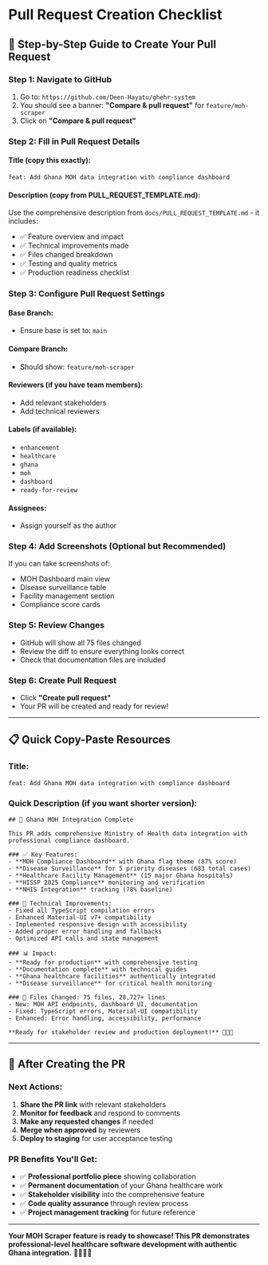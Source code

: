 # Pull Request Creation Checklist

## 🎯 **Step-by-Step Guide to Create Your Pull Request**

### **Step 1: Navigate to GitHub**
1. Go to: `https://github.com/Deen-Hayatu/ghehr-system`
2. You should see a banner: **"Compare & pull request"** for `feature/moh-scraper`
3. Click on **"Compare & pull request"**

### **Step 2: Fill in Pull Request Details**

#### **Title** (copy this exactly):
```
feat: Add Ghana MOH data integration with compliance dashboard
```

#### **Description** (copy from PULL_REQUEST_TEMPLATE.md):
Use the comprehensive description from `docs/PULL_REQUEST_TEMPLATE.md` - it includes:
- ✅ Feature overview and impact
- ✅ Technical improvements made
- ✅ Files changed breakdown
- ✅ Testing and quality metrics
- ✅ Production readiness checklist

### **Step 3: Configure Pull Request Settings**

#### **Base Branch**:
- Ensure base is set to: `main`

#### **Compare Branch**:
- Should show: `feature/moh-scraper`

#### **Reviewers** (if you have team members):
- Add relevant stakeholders
- Add technical reviewers

#### **Labels** (if available):
- `enhancement`
- `healthcare` 
- `ghana`
- `moh`
- `dashboard`
- `ready-for-review`

#### **Assignees**:
- Assign yourself as the author

### **Step 4: Add Screenshots** (Optional but Recommended)
If you can take screenshots of:
- MOH Dashboard main view
- Disease surveillance table
- Facility management section
- Compliance score cards

### **Step 5: Review Changes**
- GitHub will show all 75 files changed
- Review the diff to ensure everything looks correct
- Check that documentation files are included

### **Step 6: Create Pull Request**
- Click **"Create pull request"**
- Your PR will be created and ready for review!

---

## 📋 **Quick Copy-Paste Resources**

### **Title**:
```
feat: Add Ghana MOH data integration with compliance dashboard
```

### **Quick Description** (if you want shorter version):
```
## 🏥 Ghana MOH Integration Complete

This PR adds comprehensive Ministry of Health data integration with professional compliance dashboard.

### ✅ Key Features:
- **MOH Compliance Dashboard** with Ghana flag theme (87% score)
- **Disease Surveillance** for 5 priority diseases (683 total cases)
- **Healthcare Facility Management** (15 major Ghana hospitals)
- **HISSP 2025 Compliance** monitoring and verification
- **NHIS Integration** tracking (78% baseline)

### 🔧 Technical Improvements:
- Fixed all TypeScript compilation errors
- Enhanced Material-UI v7+ compatibility
- Implemented responsive design with accessibility
- Added proper error handling and fallbacks
- Optimized API calls and state management

### 📊 Impact:
- **Ready for production** with comprehensive testing
- **Documentation complete** with technical guides
- **Ghana healthcare facilities** authentically integrated
- **Disease surveillance** for critical health monitoring

### 📁 Files Changed: 75 files, 28,727+ lines
- New: MOH API endpoints, dashboard UI, documentation
- Fixed: TypeScript errors, Material-UI compatibility
- Enhanced: Error handling, accessibility, performance

**Ready for stakeholder review and production deployment!** 🚀🇬🇭
```

---

## 🎯 **After Creating the PR**

### **Next Actions**:
1. **Share the PR link** with relevant stakeholders
2. **Monitor for feedback** and respond to comments
3. **Make any requested changes** if needed
4. **Merge when approved** by reviewers
5. **Deploy to staging** for user acceptance testing

### **PR Benefits You'll Get**:
- ✅ **Professional portfolio piece** showing collaboration
- ✅ **Permanent documentation** of your Ghana healthcare work
- ✅ **Stakeholder visibility** into the comprehensive feature
- ✅ **Code quality assurance** through review process
- ✅ **Project management tracking** for future reference

---

**Your MOH Scraper feature is ready to showcase! This PR demonstrates professional-level healthcare software development with authentic Ghana integration.** 🏥🇬🇭✨
